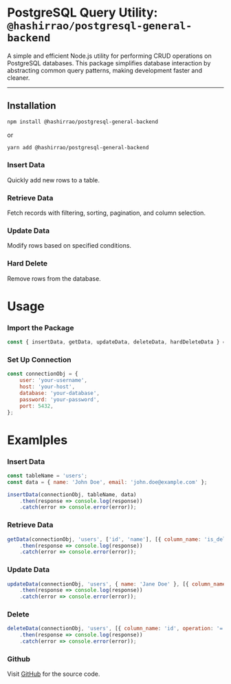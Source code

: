 # PostgreSQL Query Utility: `@hashirrao/postgresql-general-backend`

A simple and efficient Node.js utility for performing CRUD operations on PostgreSQL databases. This package simplifies database interaction by abstracting common query patterns, making development faster and cleaner.

---

## Installation

```bash
npm install @hashirrao/postgresql-general-backend
```

or

```bash
yarn add @hashirrao/postgresql-general-backend
```

### Insert Data
Quickly add new rows to a table.

### Retrieve Data
Fetch records with filtering, sorting, pagination, and column selection.

### Update Data
Modify rows based on specified conditions.

### Hard Delete
Remove rows from the database.

# Usage

### Import the Package

```javascript
const { insertData, getData, updateData, deleteData, hardDeleteData } = require('@hashirrao/postgresql-general-backend');
```

### Set Up Connection

```javascript
const connectionObj = {
    user: 'your-username',
    host: 'your-host',
    database: 'your-database',
    password: 'your-password',
    port: 5432,
};
```

# Examlples

### Insert Data

```javascript
const tableName = 'users';
const data = { name: 'John Doe', email: 'john.doe@example.com' };

insertData(connectionObj, tableName, data)
    .then(response => console.log(response))
    .catch(error => console.error(error));
```

### Retrieve Data

```javascript
getData(connectionObj, 'users', ['id', 'name'], [{ column_name: 'is_deleted', operation: '=', value: false }], 'name', 10, 0)
    .then(response => console.log(response))
    .catch(error => console.error(error));
```

### Update Data

```javascript
updateData(connectionObj, 'users', { name: 'Jane Doe' }, [{ column_name: 'id', operation: '=', value: 1 }])
    .then(response => console.log(response))
    .catch(error => console.error(error));
```

### Delete

```javascript
deleteData(connectionObj, 'users', [{ column_name: 'id', operation: '=', value: 1 }])
    .then(response => console.log(response))
    .catch(error => console.error(error));
```
### Github

Visit [GitHub][gh] for the source code.

[gh]: https://github.com/hashirrao/postgresql-general-backend "GitHub Repository"